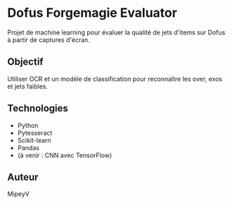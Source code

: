 # Dofus Forgemagie Evaluator

Projet de machine learning pour évaluer la qualité de jets d'items sur Dofus à partir de captures d'écran.

## Objectif
Utiliser OCR et un modèle de classification pour reconnaître les over, exos et jets faibles.

## Technologies
- Python
- Pytesseract
- Scikit-learn
- Pandas
- (à venir : CNN avec TensorFlow)

## Auteur
MipeyV
